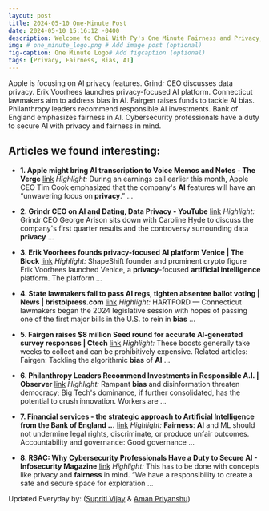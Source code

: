 ```yaml
---
layout: post
title: 2024-05-10 One-Minute Post
date: 2024-05-10 15:16:12 -0400
description: Welcome to Chai With Py's One Minute Fairness and Privacy, which aims to provide you the current happenings in the world of Fairness, Privacy, and AI.
img: # one_minute_logo.png # Add image post (optional)
fig-caption: One Minute Logo# Add figcaption (optional)
tags: [Privacy, Fairness, Bias, AI]
---
```


Apple is focusing on AI privacy features. Grindr CEO discusses data privacy. Erik Voorhees launches privacy-focused AI platform. Connecticut lawmakers aim to address bias in AI. Fairgen raises funds to tackle AI bias. Philanthropy leaders recommend responsible AI investments. Bank of England emphasizes fairness in AI. Cybersecurity professionals have a duty to secure AI with privacy and fairness in mind.

## Articles we found interesting:

- **1. Apple might bring <b>AI</b> transcription to Voice Memos and Notes - The Verge** [link](https://www.theverge.com/2024/5/10/24153618/apple-ai-transcription-notes-voice-memos)
_Highlight:_ During an earnings call earlier this month, Apple CEO Tim Cook emphasized that the company&#39;s <b>AI</b> features will have an “unwavering focus on <b>privacy</b>.”&nbsp;...

- **2. Grindr CEO on <b>AI</b> and Dating, Data <b>Privacy</b> - YouTube** [link](https://www.youtube.com/watch%3Fv%3D2r2d7Oq-g2Y)
_Highlight:_ Grindr CEO George Arison sits down with Caroline Hyde to discuss the company&#39;s first quarter results and the controversy surrounding data <b>privacy</b>&nbsp;...

- **3. Erik Voorhees founds <b>privacy</b>-focused <b>AI</b> platform Venice | The Block** [link](https://www.theblock.co/post/293593/erik-voorhees-founds-generative-ai-platform-venice)
_Highlight:_ ShapeShift founder and prominent crypto figure Erik Voorhees launched Venice, a <b>privacy</b>-focused <b>artificial intelligence</b> platform. The platform&nbsp;...

- **4. State lawmakers fail to pass <b>AI</b> regs, tighten absentee ballot voting | News | bristolpress.com** [link](https://www.bristolpress.com/news/state-lawmakers-fail-to-pass-ai-regs-tighten-absentee-ballot-voting/article_f55bb412-0e34-11ef-b859-d35120056c2b.html)
_Highlight:_ HARTFORD — Connecticut lawmakers began the 2024 legislative session with hopes of passing one of the first major bills in the U.S. to rein in <b>bias</b>&nbsp;...

- **5. Fairgen raises $8 million Seed round for accurate <b>AI</b>-generated survey responses | Ctech** [link](https://www.calcalistech.com/ctechnews/article/sjqmcc5gr)
_Highlight:_ These boosts generally take weeks to collect and can be prohibitively expensive. Related articles: Fairgen: Tackling the algorithmic <b>bias</b> of <b>AI</b>&nbsp;...

- **6. Philanthropy Leaders Recommend Investments in Responsible <b>A.I.</b> | Observer** [link](https://observer.com/2024/05/philanthropy-leaders-recommend-investments-in-anthropic-responsible-ai/)
_Highlight:_ Rampant <b>bias</b> and disinformation threaten democracy; Big Tech&#39;s dominance, if further consolidated, has the potential to crush innovation. Workers are&nbsp;...

- **7. Financial services - the strategic approach to <b>Artificial Intelligence</b> from the Bank of England ...** [link](https://www.lexology.com/library/detail.aspx%3Fg%3D8dc70835-c9d6-48e0-b977-a4ac392e38d0)
_Highlight:_ <b>Fairness</b>: <b>AI</b> and ML should not undermine legal rights, discriminate, or produce unfair outcomes. Accountability and governance: Good governance&nbsp;...

- **8. RSAC: Why Cybersecurity Professionals Have a Duty to Secure <b>AI</b> - Infosecurity Magazine** [link](https://www.infosecurity-magazine.com/news/why-cybersecurity-professionals/)
_Highlight:_ This has to be done with concepts like privacy and <b>fairness</b> in mind. “We have a responsibility to create a safe and secure space for exploration&nbsp;...


Updated Everyday by: (<a href="https://supritivijay.github.io/">Supriti Vijay</a> & <a href="https://amanpriyanshu.github.io/">Aman Priyanshu</a>)
